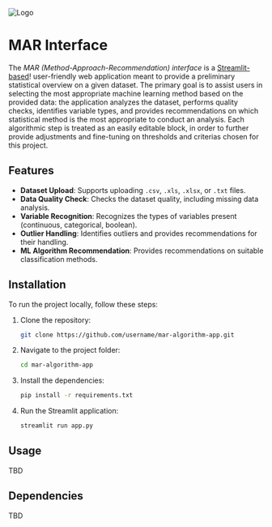 ![Logo](https://i.ibb.co/g6k3gvC/mar-high-resolution-logo-4.png)

# **MAR Interface**

The *MAR (Method-Approach-Recommendation) interface* is a [Streamlit-based]([https://marinterface.streamlit.app/])! user-friendly web application meant to provide a preliminary statistical overview on a given dataset. The primary goal is to assist users in selecting the most appropriate machine learning method based on the provided data: the application analyzes the dataset, performs quality checks, identifies variable types, and provides recommendations on which statistical method is the most appropriate to conduct an analysis. Each algorithmic step is treated as an easily editable block, in order to further provide adjustments and fine-tuning on thresholds and criterias chosen for this project.

## **Features**

- **Dataset Upload**: Supports uploading `.csv`, `.xls`, `.xlsx`, or `.txt` files.
- **Data Quality Check**: Checks the dataset quality, including missing data analysis.
- **Variable Recognition**: Recognizes the types of variables present (continuous, categorical, boolean).
- **Outlier Handling**: Identifies outliers and provides recommendations for their handling.
- **ML Algorithm Recommendation**: Provides recommendations on suitable classification methods.

## **Installation**

To run the project locally, follow these steps:

1. Clone the repository:
   ```bash
   git clone https://github.com/username/mar-algorithm-app.git
   ```
2. Navigate to the project folder:
   ```bash
   cd mar-algorithm-app
   ```
3. Install the dependencies:
   ```bash
   pip install -r requirements.txt
   ```
4. Run the Streamlit application:
   ```bash
   streamlit run app.py
   ```

## **Usage**

TBD

## **Dependencies**

TBD


